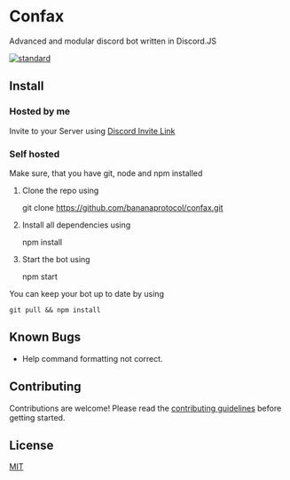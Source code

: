 # Confax

Advanced and modular discord bot written in Discord.JS

[![standard][standard-image]][standard-url]

[standard-image]: https://cdn.rawgit.com/feross/standard/master/badge.svg
[standard-url]: https://github.com/feross/standard
[semistandard-image]: https://cdn.rawgit.com/flet/semistandard/master/badge.svg
[semistandard-url]: https://github.com/Flet/semistandard

## Install

### Hosted by me

Invite to your Server using [Discord Invite Link](https://discordapp.com/oauth2/authorize?client_id=319545839951544320&scope=bot)

### Self hosted

Make sure, that you have git, node and npm installed

1. Clone the repo using

    git clone https://github.com/bananaprotocol/confax.git

2. Install all dependencies using

    npm install

3. Start the bot using

    npm start

You can keep your bot up to date by using

    git pull && npm install

## Known Bugs

- Help command formatting not correct.

## Contributing

Contributions are welcome! Please read the [contributing guidelines](CONTRIBUTING.md) before getting started.

## License

[MIT](LICENSE)
